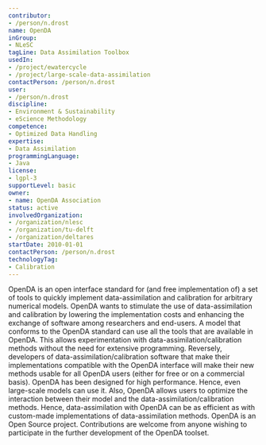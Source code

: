 ```yaml
---
contributor:
- /person/n.drost
name: OpenDA
inGroup:
- NLeSC
tagLine: Data Assimilation Toolbox
usedIn:
- /project/ewatercycle
- /project/large-scale-data-assimilation
contactPerson: /person/n.drost
user:
- /person/n.drost
discipline:
- Environment & Sustainability
- eScience Methodology
competence:
- Optimized Data Handling
expertise:
- Data Assimilation
programmingLanguage:
- Java
license:
- lgpl-3
supportLevel: basic
owner:
- name: OpenDA Association
status: active
involvedOrganization:
- /organization/nlesc
- /organization/tu-delft
- /organization/deltares
startDate: 2010-01-01
contactPerson: /person/n.drost
technologyTag:
- Calibration
---
```

OpenDA is an open interface standard for (and free implementation of) a set of tools to quickly implement data-assimilation and calibration for arbitrary numerical models. OpenDA wants to stimulate the use of data-assimilation and calibration by lowering the implementation costs and enhancing the exchange of software among researchers and end-users.
A model that conforms to the OpenDA standard can use all the tools that are available in OpenDA. This allows experimentation with data-assimilation/calibration methods without the need for extensive programming. Reversely, developers of data-assimilation/calibration software that make their implementations compatible with the OpenDA interface will make their new methods usable for all OpenDA users (either for free or on a commercial basis).
OpenDA has been designed for high performance. Hence, even large-scale models can use it. Also, OpenDA allows users to optimize the interaction between their model and the data-assimilation/calibration methods. Hence, data-assimilation with OpenDA can be as efficient as with custom-made implementations of data-assimilation methods.
OpenDA is an Open Source project. Contributions are welcome from anyone wishing to participate in the further development of the OpenDA toolset.
